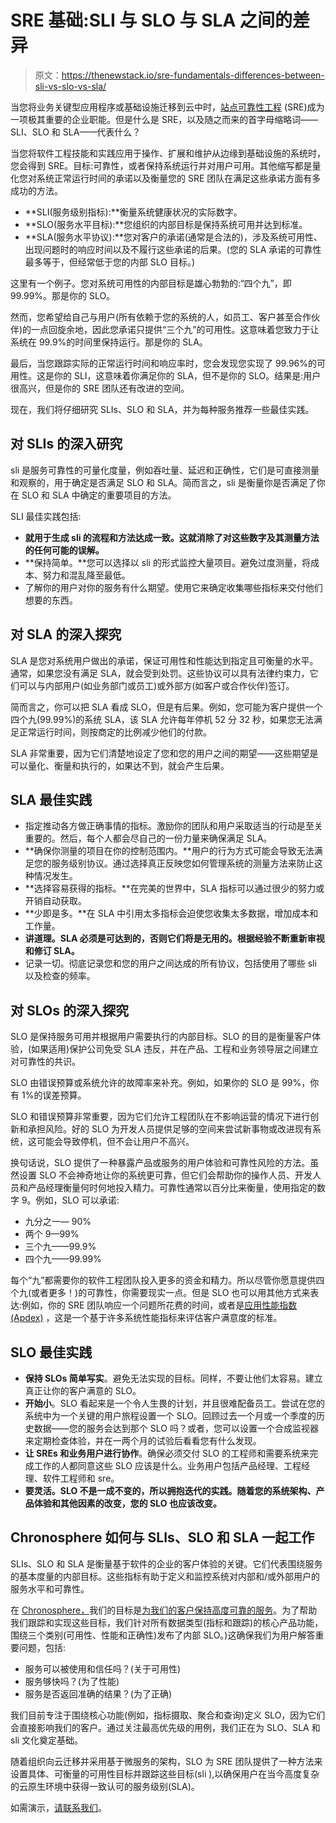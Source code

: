 # SRE 基础:SLI 与 SLO 与 SLA 之间的差异

> 原文：<https://thenewstack.io/sre-fundamentals-differences-between-sli-vs-slo-vs-sla/>

当您将业务关键型应用程序或基础设施迁移到云中时，[站点可靠性工程](https://sre.google/) (SRE)成为一项极其重要的企业职能。但是什么是 SRE，以及随之而来的首字母缩略词——SLI、SLO 和 SLA——代表什么？

当您将软件工程技能和实践应用于操作、扩展和维护从边缘到基础设施的系统时，您会得到 SRE。目标:可靠性，或者保持系统运行并对用户可用。其他缩写都是量化您对系统正常运行时间的承诺以及衡量您的 SRE 团队在满足这些承诺方面有多成功的方法。

*   **SLI(服务级别指标):**衡量系统健康状况的实际数字。
*   **SLO(服务水平目标):**您组织的内部目标是保持系统可用并达到标准。
*   **SLA(服务水平协议):**您对客户的承诺(通常是合法的)，涉及系统可用性、出现问题时的响应时间以及不履行这些承诺的后果。(您的 SLA 承诺的可靠性最多等于，但经常低于您的内部 SLO 目标。)

这里有一个例子。您对系统可用性的内部目标是雄心勃勃的:“四个九”，即 99.99%。那是你的 SLO。

然而，您希望给自己与用户(所有依赖于您的系统的人，如员工、客户甚至合作伙伴)的一点回旋余地，因此您承诺只提供“三个九”的可用性。这意味着您致力于让系统在 99.9%的时间里保持运行。那是你的 SLA。

最后，当您跟踪实际的正常运行时间和响应率时，您会发现您实现了 99.96%的可用性。这是你的 SLI，这意味着你满足你的 SLA，但不是你的 SLO。结果是:用户很高兴，但是你的 SRE 团队还有改进的空间。

现在，我们将仔细研究 SLIs、SLO 和 SLA，并为每种服务推荐一些最佳实践。

## 对 SLIs 的深入研究

sli 是服务可靠性的可量化度量，例如吞吐量、延迟和正确性，它们是可直接测量和观察的，用于确定是否满足 SLO 和 SLA。简而言之，sli 是衡量你是否满足了你在 SLO 和 SLA 中确定的重要项目的方法。

SLI 最佳实践包括:

*   **就用于生成 sli 的流程和方法达成一致。这就消除了对这些数字及其测量方法的任何可能的误解。**
*   **保持简单。**您可以选择以 sli 的形式监控大量项目。避免过度测量，将成本、努力和混乱降至最低。
*   了解你的用户对你的服务有什么期望。使用它来确定收集哪些指标来交付他们想要的东西。

## 对 SLA 的深入探究

SLA 是您对系统用户做出的承诺，保证可用性和性能达到指定且可衡量的水平。通常，如果您没有满足 SLA，就会受到处罚。这些协议可以具有法律约束力，它们可以与内部用户(如业务部门或员工)或外部方(如客户或合作伙伴)签订。

简而言之，你可以把 SLA 看成 SLO，但是有后果。例如，您可能为客户提供一个四个九(99.99%)的系统 SLA，该 SLA 允许每年停机 52 分 32 秒，如果您无法满足正常运行时间，则按商定的比例减少他们的付款。

SLA 非常重要，因为它们清楚地设定了您和您的用户之间的期望——这些期望是可以量化、衡量和执行的，如果达不到，就会产生后果。

## SLA 最佳实践

*   指定推动各方做正确事情的指标。激励你的团队和用户采取适当的行动是至关重要的。然后，每个人都会尽自己的一份力量来确保满足 SLA。
*   **确保你测量的项目在你的控制范围内。**用户的行为方式可能会导致无法满足您的服务级别协议。通过选择真正反映您如何管理系统的测量方法来防止这种情况发生。
*   **选择容易获得的指标。**在完美的世界中，SLA 指标可以通过很少的努力或开销自动获取。
*   **少即是多。**在 SLA 中引用太多指标会迫使您收集太多数据，增加成本和工作量。
*   **讲道理。SLA 必须是可达到的，否则它们将是无用的。根据经验不断重新审视和修订 SLA。**
*   记录一切。彻底记录您和您的用户之间达成的所有协议，包括使用了哪些 sli 以及检查的频率。

## 对 SLOs 的深入探究

SLO 是保持服务可用并根据用户需要执行的内部目标。SLO 的目的是衡量客户体验，(如果适用)保护公司免受 SLA 违反，并在产品、工程和业务领导层之间建立对可靠性的共识。

SLO 由错误预算或系统允许的故障率来补充。例如，如果你的 SLO 是 99%，你有 1%的误差预算。

SLO 和错误预算非常重要，因为它们允许工程团队在不影响运营的情况下进行创新和承担风险。好的 SLO 为开发人员提供足够的空间来尝试新事物或改进现有系统，这可能会导致停机，但不会让用户不高兴。

换句话说，SLO 提供了一种暴露产品或服务的用户体验和可靠性风险的方法。虽然设置 SLO 不会神奇地让你的系统更可靠，但它们会帮助你的操作人员、开发人员和产品经理衡量何时何地投入精力。可靠性通常以百分比来衡量，使用指定的数字 9。例如，SLO 可以承诺:

*   九分之一— 90%
*   两个 9—99%
*   三个九——99.9%
*   四个九——99.99%

每个“九”都需要你的软件工程团队投入更多的资金和精力。所以尽管你愿意提供四个九(或者更多！)的可靠性，你需要现实一点。但是 SLO 也可以用其他方式来表达:例如，你的 SRE 团队响应一个问题所花费的时间，或者是[应用性能指数(Apdex)](https://www.apdex.org/) ，这是一个基于许多系统性能指标来评估客户满意度的标准。

## SLO 最佳实践

*   **保持 SLOs 简单写实**。避免无法实现的目标。同样，不要让他们太容易。建立真正让你的客户满意的 SLO。
*   **开始小**。SLO 看起来是一个令人生畏的计划，并且很难配备员工。尝试在您的系统中为一个关键的用户旅程设置一个 SLO。回顾过去一个月或一个季度的历史数据——您的服务会达到那个 SLO 吗？或者，您可以设置一个合成监视器来定期检查体验，并在一两个月的试验后看看您有什么发现。
*   **让 SREs 和业务用户进行协作**。确保必须交付 SLO 的工程师和需要系统来完成工作的人都同意这些 SLO 应该是什么。业务用户包括产品经理、工程经理、软件工程师和 sre。
*   **要灵活。SLO 不是一成不变的，所以拥抱迭代的实践。随着您的系统架构、产品体验和其他因素的改变，您的 SLO 也应该改变。**

## Chronosphere 如何与 SLIs、SLO 和 SLA 一起工作

SLIs、SLO 和 SLA 是衡量基于软件的企业的客户体验的关键。它们代表围绕服务的基本度量的内部目标。这些指标有助于定义和监控系统对内部和/或外部用户的服务水平和可靠性。

在 [Chronosphere，](https://chronosphere.io/?utm_content=inline-mention)我们的目标是[为我们的客户保持高度可靠的服务](https://chronosphere.io/learn/how-chronosphere-generates-and-monitors-slos/)。为了帮助我们跟踪和实现这些目标，我们针对所有数据类型(指标和跟踪)的核心产品功能，围绕三个类别(可用性、性能和正确性)发布了内部 SLO。)这确保我们为用户解答重要问题，包括:

*   服务可以被使用和信任吗？(关于可用性)
*   服务够快吗？(为了性能)
*   服务是否返回准确的结果？(为了正确)

我们目前专注于围绕核心功能(例如，指标摄取、聚合和查询)定义 SLO，因为它们会直接影响我们的客户。通过关注最高优先级的用例，我们正在为 SLO、SLA 和 sli 文化奠定基础。

随着组织向云迁移并采用基于微服务的架构，SLO 为 SRE 团队提供了一种方法来设置具体、可衡量的可用性目标并跟踪这些目标(sli ),以确保用户在当今高度复杂的云原生环境中获得一致认可的服务级别(SLA)。

如需演示，[请联系我们](https://chronosphere.io/#request-a-demo-modal%20)。

<svg xmlns:xlink="http://www.w3.org/1999/xlink" viewBox="0 0 68 31" version="1.1"><title>Group</title> <desc>Created with Sketch.</desc></svg>